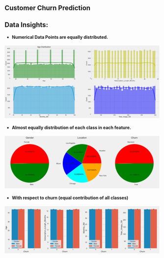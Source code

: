 ## Customer Churn Prediction 


## Data Insights:
- #### Numerical Data Points are equally distributed.
<img src="artifacts/readme/EDA.png" alt="EDA Image" width="700" >

<!-- ![EDA Image](artifacts/readme/EDA.png) -->
- #### Almost equally distribution of each class in each feature.
<img src="artifacts/readme/categorical_features.png" alt="EDA Image" width="700" >

<!-- ![Cat Features](artifacts/readme/categorical_features.png) -->
- #### With respect to churn (equal contribution of all classes)
<img src="artifacts/readme/output.png" alt="EDA Image" width="700" >
<!-- ![with repect to churn](artifacts/readme/output.png) -->


